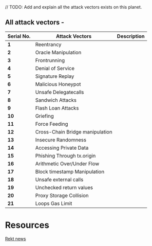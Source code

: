 
// TODO: Add and explain all the attack vectors exists on this planet.



## All attack vectors -

| Serial No. | Attack Vectors                  | Description |
| ---------- | ------------------------------- | ----------- |
| **1**      | Reentrancy                      |
| **2**      | Oracle Manipulation             |
| **3**      | Frontrunning                    |
| **4**      | Denial of Service               |
| **5**      | Signature Replay                |
| **6**      | Malicious Honeypot              |
| **7**      | Unsafe Delegatecalls            |
| **8**      | Sandwich Attacks                |
| **9**      | Flash Loan Attacks              |
| **10**     | Griefing                        |
| **11**     | Force Feeding                   |
| **12**     | Cross-Chain Bridge manipulation |
| **13**     | Insecure Randomness             |
| **14**     | Accessing Private Data          |
| **15**     | Phishing Through tx.origin      |
| **16**     | Arithmetic Over/Under Flow      |
| **17**     | Block timestamp Manipulation    |
| **18**     | Unsafe external calls           |
| **19**     | Unchecked return values         |
| **20**     | Proxy Storage Collision         |
| **21**     | Loops Gas Limit                 |

#

# Resources

[Rekt news](https://rekt.news/)
